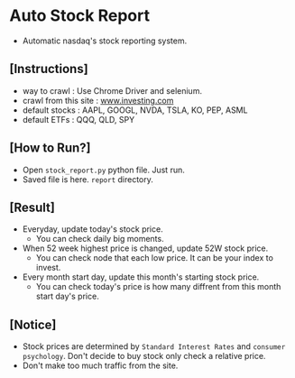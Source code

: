 # Auto Stock Report
* Automatic nasdaq's stock reporting system.

## [Instructions]
* way to crawl : Use Chrome Driver and selenium.
* crawl from this site : www.investing.com
* default stocks : AAPL, GOOGL, NVDA, TSLA, KO, PEP, ASML
* default ETFs : QQQ, QLD, SPY

## [How to Run?]
* Open `stock_report.py` python file. Just run.
* Saved file is here. `report` directory.

## [Result]
* Everyday, update today's stock price.
    * You can check daily big moments.
* When 52 week highest price is changed, update 52W stock price.
    * You can check node that each low price. It can be your index to invest.
* Every month start day, update this month's starting stock price.
    * You can check today's price is how many diffrent from this month start day's price.

## [Notice]
* Stock prices are determined by `Standard Interest Rates` and `consumer psychology`. Don't decide to buy stock only check a relative price.
* Don't make too much traffic from the site.